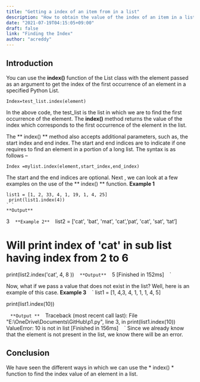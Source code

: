 ```yaml
---
title: "Getting a index of an item from in a list"
description: "How to obtain the value of the index of an item in a list."
date: "2021-07-19T04:15:05+09:00"
draft: false
link: "Finding the Index"
author: "acreddy"
---
```


## Introduction

You can use the **index()** function of the List class with the element passed as an argument to get the index of the first occurrence of an element in a specified Python List.

```
Index=test_list.index(element)
```

In the above code, the test_list is the list in which we are to find the first occurrence of the element. The **index()** method returns the value of the index which corresponds to the first occurrence of the element in the list.

The  ** index() **  method also accepts additional parameters, such as, the start index and end index. The start and end indices are to indicate if one requires to find an element in a portion of a long list. The syntax is as follows – 

```
Index =mylist.index(element,start_index,end_index)
```

The start and the end indices are optional. 
Next , we can look at a few examples on the use of the ** index() ** function.
**Example 1**

```
list1 = [1, 2, 33, 4, 1, 19, 1, 4, 25]
 print(list1.index(4))
` `
**Output**

```
3
` ` `
**Example 2**
` ` `
list2 = ['cat', 'bat', 'mat', 'cat',’pat’, 'cat', 'sat', ‘tat’]
 
# Will print index of 'cat' in sub list having index from 2 to 6
print(list2.index('cat', 4, 8 ))
` ` `
**Output**
` ` `
5
[Finished in 152ms]
` ` `

Now, what if we pass a value that does not exist in the list? Well, here is an example of this case.
**Example 3**
` ` ` 
list1 = [1, 4,3, 4, 1, 1, 1, 4, 5]
 
print(list1.index(10))

` ` `
**Output **
` ` `
Traceback (most recent call last):
  File "E:\OneDrive\Documents\GitHub\p1.py", line 3, in <module>
    print(list1.index(10))
ValueError: 10 is not in list
[Finished in 156ms]
` ` `
Since we already know that the element is not present in the list, we know there will be an error. 
## Conclusion
We have seen the different ways in which we can use the * index() * function to find the index value of an element in a list.


